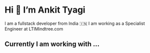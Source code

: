 # **Hi 👋 I’m Ankit Tyagi**
I am a fullstack developer from India 🇮🇳 I am working as a Specialist Engineer at LTIMindtree.com 

## **Currently I am working with ...**


